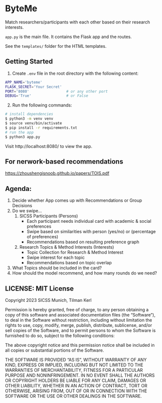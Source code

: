 # ByteMe

Match researchers/participants with each other based on their research interests.

`app.py` is the main file. It contains the Flask app and the routes. 

See the `templates/` folder for the HTML templates.

## Getting Started

1. Create `.env` file in the root directory with the following content:

```bash
APP_NAME='byteme'
FLASK_SECRET='Your Secret' 
PORT='8080'                 # or any other port
DEBUG='True'                # or False
```

2. Run the following commands:
```bash
# install dependencies
$ python3 -m venv venv
$ source venv/bin/activate
$ pip install -r requirements.txt
# run the app
$ python3 app.py
```

Visit http://localhost:8080/ to view the app.


## For nerwork-based recommendations
https://zhoushengisnoob.github.io/papers/TOIS.pdf


## Agenda:
1. Decide whether App comes up with Recommendations or Group Decisions
2. Do we swipe...
    1. SICSS Participants (Persons)
        - Each participant needs individual card with academic & social preferences
        - Swipe based on similarities with person (yes/no) or (percentage of preferences)
        - Recommendations based on resulting preference graph
    2. Research Topics & Method Interests (Interests)
        - Topic Collection for Research & Method Interest 
        - Swipe interest for each topic
        - Recommendations based on topic overlap
3. What Topics should be included in the card?
4. How should the model recommend, and how many rounds do we need?



## LICENSE: MIT License

Copyright 2023 SICSS Munich, Tilman Kerl

Permission is hereby granted, free of charge, to any person obtaining a copy of this software and associated documentation files (the “Software”), to deal in the Software without restriction, including without limitation the rights to use, copy, modify, merge, publish, distribute, sublicense, and/or sell copies of the Software, and to permit persons to whom the Software is furnished to do so, subject to the following conditions:

The above copyright notice and this permission notice shall be included in all copies or substantial portions of the Software.

THE SOFTWARE IS PROVIDED “AS IS”, WITHOUT WARRANTY OF ANY KIND, EXPRESS OR IMPLIED, INCLUDING BUT NOT LIMITED TO THE WARRANTIES OF MERCHANTABILITY, FITNESS FOR A PARTICULAR PURPOSE AND NONINFRINGEMENT. IN NO EVENT SHALL THE AUTHORS OR COPYRIGHT HOLDERS BE LIABLE FOR ANY CLAIM, DAMAGES OR OTHER LIABILITY, WHETHER IN AN ACTION OF CONTRACT, TORT OR OTHERWISE, ARISING FROM, OUT OF OR IN CONNECTION WITH THE SOFTWARE OR THE USE OR OTHER DEALINGS IN THE SOFTWARE.
